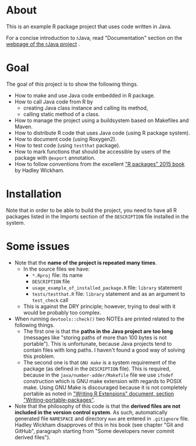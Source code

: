 # About

This is an example R package project that uses code written in Java.

For a concise introduction to rJava, read "Documentation" section on the [webpage of the rJava project](https://www.rforge.net/rJava/) .

# Goal

The goal of this project is to show the following things.

- How to make and use Java code embedded in R package.
- How to call Java code from R by
    - creating Java class instance and calling its method,
    - calling static method of a class.
- How to manage the project using a buildsystem based on Makefiles and Maven.
- How to distribute R code that uses Java code (using R package system).
- How to document code (using Roxygen2).
- How to test code (using `testthat` package).
- How to mark functions that should be accessible by users of the package with `@export` annotation.
- How to follow conventions from the excellent ["R packages" 2015 book][Rp] by Hadley Wickham.

[Rp]: (http://r-pkgs.had.co.nz/)

# Installation

Note that in order to be able to build the project, you need to have all R packages listed in the Imports section of the `DESCRIPTION` file installed in the system.

# Some issues

- Note that the **name of the project is repeated many times**.
    - In the source files we have:
        - `*.Rproj` file: its name
        - `DESCRIPTION` file
        - `usage_example_of_installed_package.R` file: `library` statement
        - `tests/testthat.R` file: `library` statement and as an argument to `test_check` call
    - This is against the DRY principle; however, trying to deal with it would be probably too complex. 
- When running `devtools::check()` two NOTEs are printed related to the following things.
    - The first one is that the **paths in the Java project are too long** (messages like "storing paths of more than 100 bytes is not portable"). This is unfortunate, because Java projects tend to contain files with long paths. I haven't found a good way of solving this problem.
    - The second one is that `GNU make` is a system requirement of the package (as defined in the `DESCRIPTION` file). This is required, because in the `java/number-adder/Makefile` file we use `ifndef` construction which is GNU make extension with regards to POSIX make. Using GNU Make is discouraged because it is not completely portable as noted in ["Writing R Extensions" document, section "Writing-portable-packages"][1].
- Note that the philosophy of this code is that the **derived files are not included in the version control system**. As such, automatically generated file `NAMESPACE` and directory `man` are entered in `.gitignore` file. Hadley Wickham disapproves of this in his book (see chapter "Git and GitHub", paragraph starting from "Some developers never commit derived files").

[1]: https://cran.r-project.org/doc/manuals/r-release/R-exts.html#Writing-portable-packages

